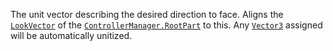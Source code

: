The unit vector describing the desired direction to face. Aligns the
[`LookVector`](https://create.roblox.com/docs/reference/engine/datatypes/CFrame) of the
[`ControllerManager.RootPart`](https://create.roblox.com/docs/reference/engine/classes/ControllerManager#RootPart) to this. Any [`Vector3`](https://create.roblox.com/docs/reference/engine/datatypes/Vector3)
assigned will be automatically unitized.